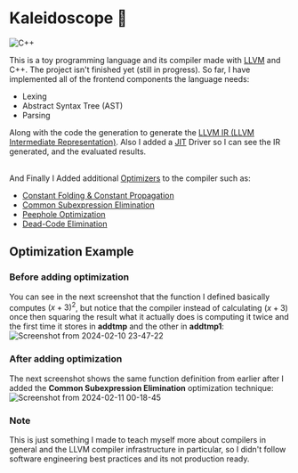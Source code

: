 # Kaleidoscope :telescope:
![C++](https://img.shields.io/badge/c++-%2300599C.svg?style=for-the-badge&logo=c%2B%2B&logoColor=white)

This is a toy programming language and its compiler made with [LLVM](https://llvm.org/) and C++. The project isn't finished yet (still in progress). So far, I have implemented all of the frontend components the language needs:
- Lexing
- Abstract Syntax Tree (AST)
- Parsing

Along with the code the generation to generate the [LLVM IR (LLVM Intermediate Representation)](https://llvm.org/docs/LangRef.html). Also I added a [JIT](https://en.wikipedia.org/wiki/Just-in-time_compilation) Driver so I can see the IR generated, and the evaluated results. 
<br><br>


And Finally I Added additional [Optimizers](https://en.wikipedia.org/wiki/Optimizing_compiler#:~:text=Compiler%20optimization%20is%20generally%20implemented,fewer%20resources%20or%20executes%20faster.) to the compiler such as:
- [Constant Folding &  Constant Propagation](https://en.wikipedia.org/wiki/Constant_folding)
- [Common Subexpression Elimination](https://en.wikipedia.org/wiki/Common_subexpression_elimination)
- [Peephole Optimization](https://en.wikipedia.org/wiki/Peephole_optimization)
- [Dead-Code Elimination](https://en.wikipedia.org/wiki/Dead-code_elimination)

## Optimization Example
### Before adding optimization
You can see in the next screenshot that the function I defined basically computes $(x + 3)^2$, but notice that the compiler instead of calculating $(x + 3)$ once then squaring the result what it actually does is computing it twice and the first time it stores in **addtmp** and the other in **addtmp1**:  
![Screenshot from 2024-02-10 23-47-22](https://github.com/OmarAzizi/Kaleidoscope/assets/110500643/7e7d9146-1a1b-44a8-bde7-313bd3290b54)

### After adding optimization
The next screenshot shows the same function definition from earlier after I added the **Common Subexpression Elimination** optimization technique:
![Screenshot from 2024-02-11 00-18-45](https://github.com/OmarAzizi/Kaleidoscope/assets/110500643/6481a5c5-2db0-4a27-9eb0-7e8246a77823)

### Note
This is just something I made to teach myself more about compilers in general and the LLVM compiler infrastructure in particular, so I didn't follow software engineering best practices and its not production ready.


